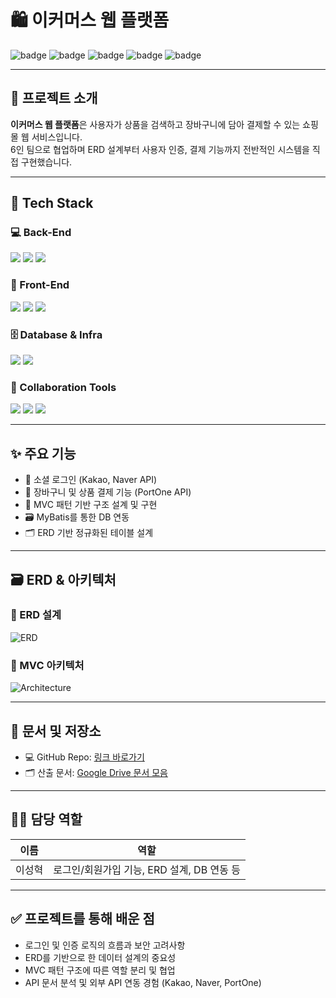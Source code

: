 # 🛍️ 이커머스 웹 플랫폼

![badge](https://img.shields.io/badge/Java-007396?style=flat-square&logo=OpenJDK&logoColor=white")
![badge](https://img.shields.io/badge/MySQL-4479A1?style=flat-square&logo=MySQL&logoColor=white")
![badge](https://img.shields.io/badge/MyBatis-000000?style=flat-square")
![badge](https://img.shields.io/badge/Tomcat-FFCC00?style=flat-square&logo=apachetomcat&logoColor=black")
![badge](https://img.shields.io/badge/GitHub-181717?style=flat-square&logo=GitHub&logoColor=white")

---

## 📌 프로젝트 소개

**이커머스 웹 플랫폼**은 사용자가 상품을 검색하고 장바구니에 담아 결제할 수 있는 쇼핑몰 웹 서비스입니다.  
6인 팀으로 협업하며 ERD 설계부터 사용자 인증, 결제 기능까지 전반적인 시스템을 직접 구현했습니다.  

---

## 🧰 Tech Stack

### 💻 Back-End  
<p>
  <img src="https://img.shields.io/badge/Java(JDK 17)-007396?style=for-the-badge&logo=openjdk&logoColor=white"/>
  <img src="https://img.shields.io/badge/Servlet/JSP-005A9C?style=for-the-badge"/>
  <img src="https://img.shields.io/badge/MyBatis-000000?style=for-the-badge"/>
</p>

### 🎨 Front-End  
<p>
  <img src="https://img.shields.io/badge/HTML5-E34F26?style=for-the-badge&logo=html5&logoColor=white"/>
  <img src="https://img.shields.io/badge/CSS3-1572B6?style=for-the-badge&logo=css3&logoColor=white"/>
  <img src="https://img.shields.io/badge/JavaScript-F7DF1E?style=for-the-badge&logo=javascript&logoColor=black"/>
</p>

### 🗄️ Database & Infra  
<p>
  <img src="https://img.shields.io/badge/MySQL-4479A1?style=for-the-badge&logo=MySQL&logoColor=white"/>
  <img src="https://img.shields.io/badge/Tomcat-FFCC00?style=for-the-badge&logo=apachetomcat&logoColor=black"/>
</p>

### 🧩 Collaboration Tools  
<p>
  <img src="https://img.shields.io/badge/GitHub-181717?style=for-the-badge&logo=github&logoColor=white"/>
  <img src="https://img.shields.io/badge/Figma-F24E1E?style=for-the-badge&logo=figma&logoColor=white"/>
  <img src="https://img.shields.io/badge/Notion-000000?style=for-the-badge&logo=notion&logoColor=white"/>
</p>

---

## ✨ 주요 기능

- 🔐 소셜 로그인 (Kakao, Naver API)
- 🛒 장바구니 및 상품 결제 기능 (PortOne API)
- 🧩 MVC 패턴 기반 구조 설계 및 구현
- 🗃️ MyBatis를 통한 DB 연동
- 🗂 ERD 기반 정규화된 테이블 설계

---

## 🗃 ERD & 아키텍처

### 📌 ERD 설계
![ERD](https://your-image-link/erd.png)

### 📌 MVC 아키텍처
![Architecture](https://your-image-link/mvc.png)

---

## 📁 문서 및 저장소

- 💻 GitHub Repo: [링크 바로가기](https://github.com/leesh9/2nd-project)
- 🗂 산출 문서: [Google Drive 문서 모음](https://drive.google.com/drive/folders/1ods8TJNRxWrUGSfG4n6XuYDYFwZARGwU?usp=sharing)

---

## 🙋‍♀️ 담당 역할

| 이름 | 역할 |
|------|------|
| 이성혁 | 로그인/회원가입 기능, ERD 설계, DB 연동 등 |

---

## ✅ 프로젝트를 통해 배운 점

- 로그인 및 인증 로직의 흐름과 보안 고려사항
- ERD를 기반으로 한 데이터 설계의 중요성
- MVC 패턴 구조에 따른 역할 분리 및 협업
- API 문서 분석 및 외부 API 연동 경험 (Kakao, Naver, PortOne)
